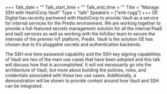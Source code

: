 +++
Talk_date = ""
Talk_start_time = ""
Talk_end_time = ""
Title = "Manage SSH with HashiCorp Vault"
Type = "talk"
Speakers = ["erik-rygg"]
+++
GE Digital has recently partnered with HashiCorp to provide Vault as a service for internal services for the Predix environment. We are working together to provide a full-featured secrets management solution for all the internal PaaS and IaaS services as well as working with the InfoSec team to secure the internals of the premier IoT platform, Predix. Vault is the solution GE has chosen due to it’s pluggable secrets and authentication backends.

The SSH one time password capability and the SSH key signing capabilities of Vault are two of the main use cases that have been adopted and this talk will discuss how that is accomplished. It will not necessarily go into the architecture of Vault, but more about building the policies, roles, and credentials associated with these two use cases. Additionally, a demonstration will be shown to provide context around how Vault and SSH can be integrated.

